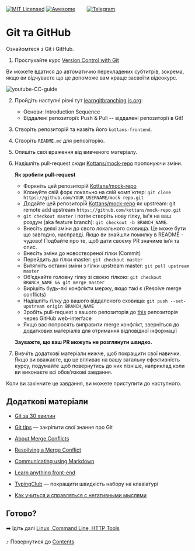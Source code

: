 [![MIT Licensed][icon-mit]][license]
[![Awesome][icon-awesome]][awesome]
&nbsp;&nbsp;&nbsp;&nbsp;&nbsp;&nbsp;
[![Telegram][icon-chat]][chat]

# Git та GitHub

Ознайомтеся з Git і GitHub.

 1. Прослухайте курс [Version Control with Git](https://www.udacity.com/course/version-control-with-git--ud123)

   Ви можете вдатися до автоматично перекладених субтитрів, зокрема, якщо ви відчуваєте що
   це допоможе вам краще засвоїти відеокурс.

   ![youtube-CC-guide](../img/youtube-captions.png)

 2. Пройдіть наступні рівні тут [learngitbranching.js.org](https://learngitbranching.js.org/):
    - Основи: Introduction Sequence
    - Віддалені репозиторії: Push & Pull -- віддалені репозиторії в Git!

 3. Створіть репозиторій та назвіть його `kottans-frontend`.

 4. Створіть `README.md` для репозіторію.

 5. Опишіть свої враження від вивченого матеріалу.

 6. Надішліть pull-request сюди [Kottans/mock-repo][mock-repo] пропонуючи зміни.
 
    **Як зробити pull-request**
 
    * Форкніть цей репозиторій [Kottans/mock-repo][mock-repo]
    * Клонуйте свій форк локально на свій комп'ютер: `git clone https://github.com/YOUR_USERNAME/mock-repo.git`
    * Додайте цей репозиторій [Kottans/mock-repo][mock-repo] як upstream: git remote add upstream `https://github.com/kottans/mock-repo.git`
    * `git checkout master` і потім створіть нову гілку, ім'я на ваш роздум (aka feature branch): `git checkout -b BRANCH_NAME`.
    * Внесіть деякі зміни до свого локального сховища. Це може бути що завгодно, насправді. Якщо ви знайшли помилку в README - чудово!
    Подбайте про те, щоб дати своєму PR значиме ім’я та опис.
    * Внесіть зміни до новоствореної гілки (Сommit)
    * Перейдить до гілки master: `git checkout master`
    * Витягніть останні зміни з гілки upstream master: `git pull upstream master`
    * Об’єднайте головну гілку зі своєю гілкою: `git checkout BRANCH_NAME && git merge master`
    * Вирішіть будь-які конфлікти мержу, якщо такі є (Resolve merge conflicts)
    * Надішліть гілку до вашого віддаленого сховища: `git push --set-upstream origin BRANCH_NAME`
    * Зробіть pull-request з вашого репозиторія до [this][mock-repo] репозиторія через GitHub web-interface
    * Якщо вас попросять виправити merge конфлікт, зверніться до додаткових матеріалів для отримання відповідної інформації

    **Зауважте, що ваш PR можуть не розглянути швидко.**

 7. Вивчіть додаткові матеріали нижче, щоб покращити свої навички.
    Якщо ви вважаєте, що це впливає на вашу загальну ефективність курсу, подумайте щоб
    повернутись до них пізніше, наприклад коли ви виконаєте всі обов’язкові завдання.

Коли ви закінчите це завдання, ви можете приступити до наступного.

## Додаткові матеріали

* [Git за 30 хвилин](https://codeguida.com/post/453)

* [Git tips](http://sixrevisions.com/web-development/git-tips/) — закріпити свої знання про Git

* [About Merge Conflicts](https://docs.github.com/en/free-pro-team@latest/github/collaborating-with-issues-and-pull-requests/about-merge-conflicts)

* [Resoilving a Merge Conflict](https://docs.github.com/en/free-pro-team@latest/github/collaborating-with-issues-and-pull-requests/resolving-a-merge-conflict-using-the-command-line)

* [Communicating using Markdown](https://lab.github.com/githubtraining/communicating-using-markdown)

* [Learn anything front-end](https://learn-anything.xyz/web-development/front-end)

* [TypingClub](https://www.typingclub.com/) — покращити швидкість набору на клавіатурі

* [Как учиться и справляться с негативными мыслями](https://guides.hexlet.io/learning/)

## Готово?

➡️ Ідіть далі [Linux, Command Line, HTTP Tools](linux-cli-http.md)

⤴️ Повернутися до [Contents](../contents.md)


[icon-chat]: https://img.shields.io/badge/chat-on%20telegram-blue.svg
[icon-mit]: https://img.shields.io/badge/license-MIT-blue.svg
[icon-awesome]: https://cdn.rawgit.com/sindresorhus/awesome/d7305f38d29fed78fa85652e3a63e154dd8e8829/media/badge.svg

[license]: https://github.com/Kottans/web/blob/master/LICENSE.md
[awesome]: https://github.com/sindresorhus/awesome#front-end-development
[chat]: https://t.me/joinchat/CX8EF1JmLm9IM6J6oy2U7Q

[mock-repo]: https://github.com/Kottans/mock-repo
